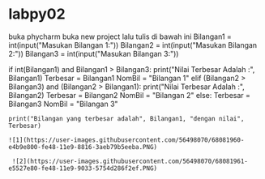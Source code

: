 # labpy02
buka phycharm buka new project lalu tulis di bawah ini
Bilangan1 = int(input("Masukan Bilangan 1:"))
Bilangan2 = int(input("Masukan Bilangan 2:"))
Bilangan3 = int(input("Masukan Bilangan 3:"))

if  int(Bilangan1) and Bilangan1 > Bilangan3:
    print("Nilai Terbesar Adalah :", Bilangan1)
    Terbesar = Bilangan1
    NomBil = "Bilangan 1"
elif (Bilangan2 > Bilangan3) and (Bilangan2 > Bilangan1):
    print("Nilai Terbesar Adalah :", Bilangan2)
    Terbesar = Bilangan2
    NomBil = "Bilangan 2"
else:
    Terbesar = Bilangan3
    NomBil = "Bilangan 3"

    print("Bilangan yang terbesar adalah", Bilangan1, "dengan nilai", Terbesar)
    
    ![1](https://user-images.githubusercontent.com/56498070/68081960-e4b9e800-fe48-11e9-8816-3aeb79b5eeba.PNG)
    
     ![2](https://user-images.githubusercontent.com/56498070/68081961-e5527e80-fe48-11e9-9033-5754d286f2ef.PNG)
